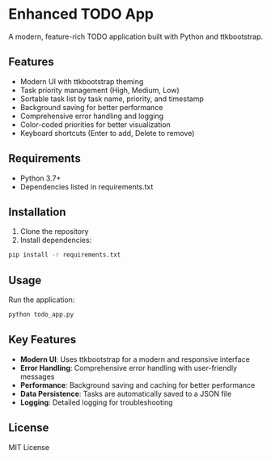 # Enhanced TODO App

A modern, feature-rich TODO application built with Python and ttkbootstrap.

## Features

- Modern UI with ttkbootstrap theming
- Task priority management (High, Medium, Low)
- Sortable task list by task name, priority, and timestamp
- Background saving for better performance
- Comprehensive error handling and logging
- Color-coded priorities for better visualization
- Keyboard shortcuts (Enter to add, Delete to remove)

## Requirements

- Python 3.7+
- Dependencies listed in requirements.txt

## Installation

1. Clone the repository
2. Install dependencies:
```bash
pip install -r requirements.txt
```

## Usage

Run the application:
```bash
python todo_app.py
```

## Key Features

- **Modern UI**: Uses ttkbootstrap for a modern and responsive interface
- **Error Handling**: Comprehensive error handling with user-friendly messages
- **Performance**: Background saving and caching for better performance
- **Data Persistence**: Tasks are automatically saved to a JSON file
- **Logging**: Detailed logging for troubleshooting

## License

MIT License